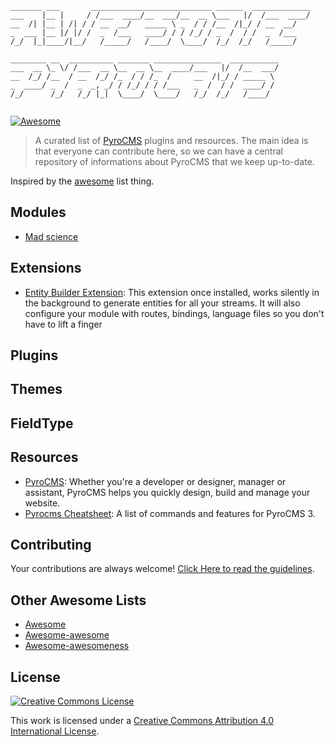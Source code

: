 ```
_______ ___       ___________________________ ______  _____________
___    |__ |     / /___  ____/__  ___/__  __ \___   |/  /___  ____/
__  /| |__ | /| / / __  __/   _____ \ _  / / /__  /|_/ / __  __/   
_  ___ |__ |/ |/ /  _  /___   ____/ / / /_/ / _  /  / /  _  /___   
/_/  |_|____/|__/   /_____/   /____/  \____/  /_/  /_/   /_____/   
                                                                   
________ __  __________ _______ _______________  ___________       
___  __ \_ \/ /___  __ \__  __ \__  ____/___   |/  /__  ___/       
__  /_/ /__  / __  /_/ /_  / / /_  /     __  /|_/ / _____ \        
_  ____/ _  /  _  _, _/ / /_/ / / /___   _  /  / /  ____/ /        
/_/      /_/   /_/ |_|  \____/  \____/   /_/  /_/   /____/         
                                                                   
```

[![Awesome](https://cdn.rawgit.com/sindresorhus/awesome/d7305f38d29fed78fa85652e3a63e154dd8e8829/media/badge.svg)](https://github.com/sindresorhus/awesome)

> A curated list of [PyroCMS](https://www.pyrocms.com/) plugins and resources. The main idea is that everyone can contribute here, so we can have a central repository of informations about PyroCMS that we keep up-to-date.

Inspired by the [awesome](https://github.com/sindresorhus/awesome) list thing.

## Modules

- [Mad science](#mad-science)

## Extensions

- [Entity Builder Extension](https://github.com/websemantics/entity_builder-extension): This extension once installed, works silently in the background to generate entities for all your streams. It will also configure your module with routes, bindings, language files so you don't have to lift a finger

## Plugins

## Themes

## FieldType

## Resources

- [PyroCMS](https://www.pyrocms.com): Whether you're a developer or designer, manager or assistant, PyroCMS helps you quickly design, build and manage your website.
- [Pyrocms Cheatsheet](http://websemantics.github.io/pyrocms-cheatsheet/): A list of commands and features for PyroCMS 3.

## Contributing

Your contributions are always welcome! [Click Here to read the guidelines](https://github.com/websemantics/awesome-pyrocms/blob/master/contributing.md).

## Other Awesome Lists

* [Awesome](https://github.com/sindresorhus/awesome)
* [Awesome-awesome](https://github.com/emijrp/awesome-awesome)
* [Awesome-awesomeness](https://github.com/bayandin/awesome-awesomeness)

## License

[![Creative Commons License](http://i.creativecommons.org/l/by/4.0/88x31.png)](http://creativecommons.org/licenses/by/4.0/)

This work is licensed under a [Creative Commons Attribution 4.0 International License](http://creativecommons.org/licenses/by/4.0/).